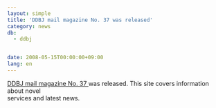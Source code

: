 ```yaml
---
layout: simple
title: 'DDBJ mail magazine No. 37 was released'
category: news
db:
  - ddbj


date: 2008-05-15T00:00:00+09:00
lang: en
---
```


<a href="/files/pdf/activities/No37e.pdf">DDBJ mail magazine No. 37 </a> was released. This site covers information about novel<br> services and latest news.
